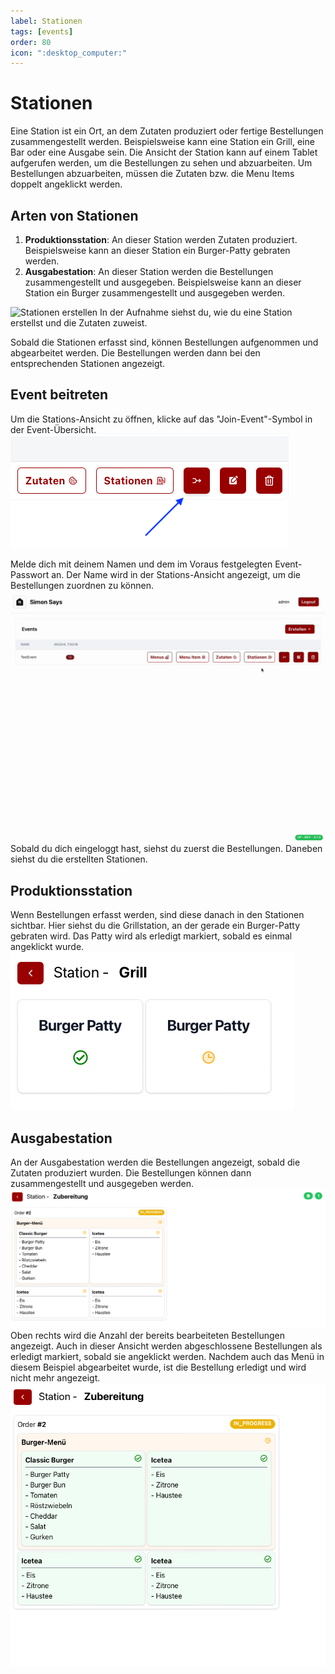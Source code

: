```yaml
---
label: Stationen
tags: [events]
order: 80
icon: ":desktop_computer:"
---
```

# Stationen

Eine Station ist ein Ort, an dem Zutaten produziert oder fertige Bestellungen zusammengestellt werden. Beispielsweise kann eine Station ein Grill, eine Bar oder eine Ausgabe sein.
Die Ansicht der Station kann auf einem Tablet aufgerufen werden, um die Bestellungen zu sehen und abzuarbeiten. Um Bestellungen abzuarbeiten, müssen die Zutaten bzw. die Menu Items doppelt angeklickt werden.

## Arten von Stationen

1. **Produktionsstation**: An dieser Station werden Zutaten produziert. Beispielsweise kann an dieser Station ein Burger-Patty gebraten werden.
2. **Ausgabestation**: An dieser Station werden die Bestellungen zusammengestellt und ausgegeben. Beispielsweise kann an dieser Station ein Burger zusammengestellt und ausgegeben werden.

![Stationen erstellen](assets/stations.gif)
In der Aufnahme siehst du, wie du eine Station erstellst und die Zutaten zuweist.

Sobald die Stationen erfasst sind, können Bestellungen aufgenommen und abgearbeitet werden. Die Bestellungen werden dann bei den entsprechenden Stationen angezeigt.

## Event beitreten
Um die Stations-Ansicht zu öffnen, klicke auf das "Join-Event"-Symbol in der Event-Übersicht.
![Event beitreten](assets/join-event.png)

Melde dich mit deinem Namen und dem im Voraus festgelegten Event-Passwort an. Der Name wird in der Stations-Ansicht angezeigt, um die Bestellungen zuordnen zu können.
![Event beitreten](assets/join-event.gif)
Sobald du dich eingeloggt hast, siehst du zuerst die Bestellungen. Daneben siehst du die erstellten Stationen.

## Produktionsstation
Wenn Bestellungen erfasst werden, sind diese danach in den Stationen sichtbar. Hier siehst du die Grillstation, an der gerade ein Burger-Patty gebraten wird. Das Patty wird als erledigt markiert, sobald es einmal angeklickt wurde.
![Produzierte Zutaten](assets/grill-station-done.png)

## Ausgabestation
An der Ausgabestation werden die Bestellungen angezeigt, sobald die Zutaten produziert wurden. Die Bestellungen können dann zusammengestellt und ausgegeben werden.
![Ausgabestation](assets/assembly.png)
Oben rechts wird die Anzahl der bereits bearbeiteten Bestellungen angezeigt.
Auch in dieser Ansicht werden abgeschlossene Bestellungen als erledigt markiert, sobald sie angeklickt werden. Nachdem auch das Menü in diesem Beispiel abgearbeitet wurde, ist die Bestellung erledigt und wird nicht mehr angezeigt.
![Ausgabestation](assets/assembly-done.png)
